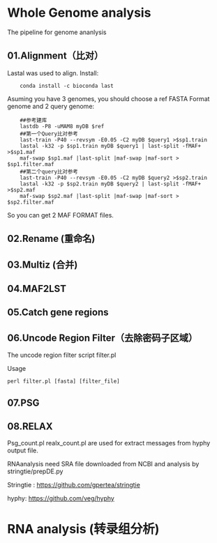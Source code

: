 # Whole Genome analysis

The pipeline for genome ananlysis

## 01.Alignment（比对）

Lastal was used to align. Install:

        conda install -c bioconda last
        
Asuming you have 3 genomes, you should choose a ref FASTA Format genome and 2 query genome:

        ##参考建库
        lastdb -P8 -uMAM8 myDB $ref
        ##第一个Query比对参考
        last-train -P40 --revsym -E0.05 -C2 myDB $query1 >$sp1.train
        lastal -k32 -p $sp1.train myDB $query1 | last-split -fMAF+ >$sp1.maf
        maf-swap $sp1.maf |last-split |maf-swap |maf-sort > $sp1.filter.maf
        ##第二个query比对参考
        last-train -P40 --revsym -E0.05 -C2 myDB $query2 >$sp2.train
        lastal -k32 -p $sp2.train myDB $query2 | last-split -fMAF+ >$sp2.maf
        maf-swap $sp2.maf |last-split |maf-swap |maf-sort > $sp2.filter.maf
        
So you can get 2 MAF FORMAT files.

## 02.Rename (重命名)

## 03.Multiz (合并)

## 04.MAF2LST

## 05.Catch gene regions

## 06.Uncode Region Filter（去除密码子区域）
The uncode region filter script filter.pl

Usage 

    perl filter.pl [fasta] [filter_file]

## 07.PSG

## 08.RELAX

Psg_count.pl realx_count.pl are used for extract messages from hyphy output file.

RNAanalysis need SRA file downloaded from NCBI and analysis by stringtie/prepDE.py

Stringtie : https://github.com/gpertea/stringtie

hyphy: https://github.com/veg/hyphy

 #  RNA analysis (转录组分析)
 
 


